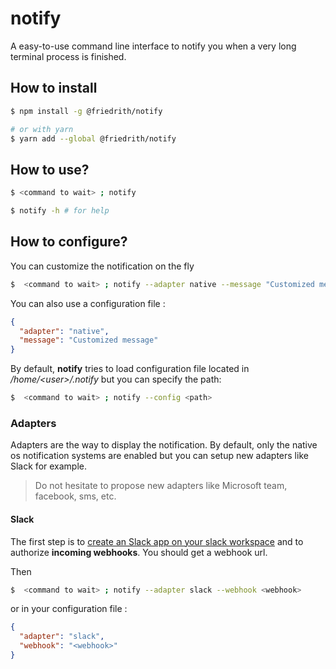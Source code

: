 # notify

A easy-to-use command line interface to notify you when a very long terminal process is finished.

## How to install

```bash
$ npm install -g @friedrith/notify

# or with yarn
$ yarn add --global @friedrith/notify

```

## How to use?

```bash
$ <command to wait> ; notify

$ notify -h # for help
```

## How to configure?

You can customize the notification on the fly

```bash
$  <command to wait> ; notify --adapter native --message "Customized message"
```

You can also use a configuration file :

```json
{
  "adapter": "native",
  "message": "Customized message"
}
```

By default, **notify** tries to load configuration file located in _/home/<user\>/.notify_ but you can specify the path:

```bash
$  <command to wait> ; notify --config <path>
```

### Adapters

Adapters are the way to display the notification. By default, only the native os notification systems are enabled but
you can setup new adapters like Slack for example.

> Do not hesitate to propose new adapters like Microsoft team, facebook, sms, etc.

#### Slack

The first step is to [create an Slack app on your slack workspace](https://api.slack.com/docs/slack-button#register_your_slack_app) and to authorize **incoming webhooks**. You should get a webhook url.

Then

```bash
$  <command to wait> ; notify --adapter slack --webhook <webhook>
```

or in your configuration file :

```json
{
  "adapter": "slack",
  "webhook": "<webhook>"
}
```
